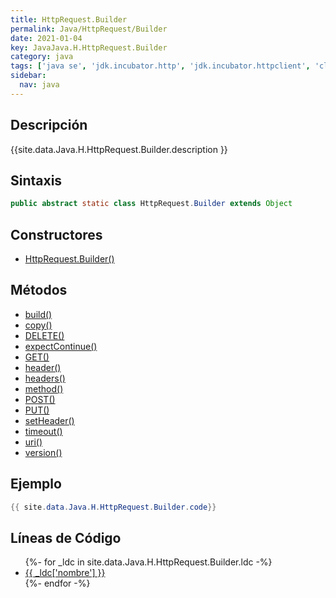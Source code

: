 ```yaml
---
title: HttpRequest.Builder
permalink: Java/HttpRequest/Builder
date: 2021-01-04
key: JavaJava.H.HttpRequest.Builder
category: java
tags: ['java se', 'jdk.incubator.http', 'jdk.incubator.httpclient', 'clase java', 'Java 9']
sidebar: 
  nav: java
---
```


## Descripción
{{site.data.Java.H.HttpRequest.Builder.description }}

## Sintaxis
~~~java
public abstract static class HttpRequest.Builder extends Object
~~~

## Constructores
* [HttpRequest.Builder()](/Java/HttpRequest/Builder/HttpRequest/Builder/)

## Métodos
* [build()](/Java/HttpRequest/Builder/build)
* [copy()](/Java/HttpRequest/Builder/copy)
* [DELETE()](/Java/HttpRequest/Builder/DELETE)
* [expectContinue()](/Java/HttpRequest/Builder/expectContinue)
* [GET()](/Java/HttpRequest/Builder/GET)
* [header()](/Java/HttpRequest/Builder/header)
* [headers()](/Java/HttpRequest/Builder/headers)
* [method()](/Java/HttpRequest/Builder/method)
* [POST()](/Java/HttpRequest/Builder/POST)
* [PUT()](/Java/HttpRequest/Builder/PUT)
* [setHeader()](/Java/HttpRequest/Builder/setHeader)
* [timeout()](/Java/HttpRequest/Builder/timeout)
* [uri()](/Java/HttpRequest/Builder/uri)
* [version()](/Java/HttpRequest/Builder/version)

## Ejemplo
~~~java
{{ site.data.Java.H.HttpRequest.Builder.code}}
~~~

## Líneas de Código
<ul>
{%- for _ldc in site.data.Java.H.HttpRequest.Builder.ldc -%}
   <li>
       <a href="{{_ldc['url'] }}">{{ _ldc['nombre'] }}</a>
   </li>
{%- endfor -%}
</ul>

